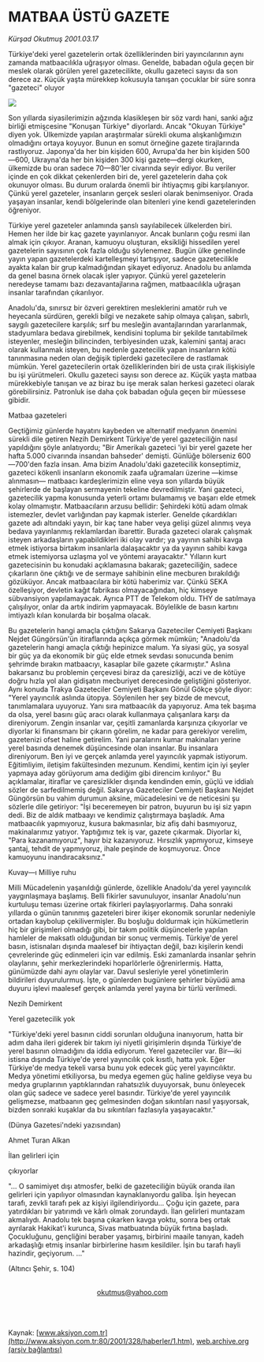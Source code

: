 # MATBAA ÜSTÜ GAZETE

*Kürşad Okutmuş 2001.03.17*

<div>
 <p class="spot">
  Türkiye'deki yerel gazetelerin  ortak özelliklerinden biri  yayıncılarının aynı zamanda  matbaacılıkla uğraşıyor olması.  Genelde, babadan oğula geçen bir  meslek olarak görülen yerel  gazetecilikte, okullu gazeteci  sayısı da son derece az. Küçük  yaşta mürekkep kokusuyla tanışan  çocuklar bir süre sonra  "gazeteci" oluyor
 </p>
 <p class="metin">
 </p>
 <img border="0" src="/web/20020328140648im_/http://www.aksiyon.com.tr/2001/328/resimler/Matbaa.jpg"/>
 <p class="metin">
  Son yıllarda siyasilerimizin ağzında klasikleşen bir söz vardı hani, sanki ağız birliği etmişcesine "Konuşan Türkiye" diyorlardı. Ancak "Okuyan Türkiye" diyen yok. Ülkemizde yapılan araştırmalar sürekli okuma alışkanlığımızın olmadığını ortaya koyuyor. Bunun en somut örneğine gazete tirajlarında rastlıyoruz. Japonya'da her bin kişiden 600, Avrupa'da her bin kişiden 500—600, Ukrayna'da her bin kişiden 300 kişi gazete—dergi okurken, ülkemizde bu oran sadece 70—80'ler civarında seyir ediyor. Bu veriler içinde en çok dikkat çekenlerden biri de, yerel gazetelerin daha çok okunuyor olması. Bu durum oralarda önemli bir ihtiyaçmış gibi karşılanıyor. Çünkü yerel gazeteler, insanların gerçek sesleri olarak benimseniyor. Orada yaşayan insanlar, kendi bölgelerinde olan bitenleri yine kendi gazetelerinden öğreniyor.
 </p>
 <p class="metin">
  Türkiye yerel gazeteler anlamında şanslı sayılabilecek ülkelerden biri. Hemen her ilde bir kaç gazete yayınlanıyor. Ancak bunların çoğu resmi ilan almak için çıkıyor. Aranan, kamuoyu oluşturan, eksikliği hissedilen yerel gazetelerin sayısının çok fazla olduğu söylenemez. Bugün ülke genelinde yayın yapan gazetelerdeki kartelleşmeyi tartışıyor, sadece gazetecilikle ayakta kalan bir grup kalmadığından şikayet ediyoruz. Anadolu bu anlamda da genel basına örnek olacak işler yapıyor. Çünkü yerel gazetelerin neredeyse tamamı bazı dezavantajlarına rağmen, matbaacılıkla uğraşan insanlar tarafından çıkarılıyor.
 </p>
 <p class="metin">
  Anadolu'da, sınırsız bir özveri gerektiren mesleklerini amatör ruh ve heyecanla sürdüren, gerekli bilgi ve nezakete sahip olmaya çalışan, sabırlı, saygılı gazetecilere karşılık; sırf bu mesleğin avantajlarından yararlanmak, stadyumlara bedava girebilmek, kendisini topluma bir şekilde tanıtabilmek isteyenler, mesleğin bilincinden, terbiyesinden uzak, kalemini şantaj aracı olarak kullanmak isteyen, bu nedenle gazetecilik yapan insanların kötü tanınmasına neden olan değişik tiplerdeki gazetecilere de rastlamak mümkün. Yerel gazetecilerin ortak özelliklerinden biri de usta çırak ilişkisiyle bu işi yürütmeleri. Okullu gazeteci sayısı son derece az. Küçük yaşta matbaa mürekkebiyle tanışan ve az biraz bu işe merak salan herkesi gazeteci olarak görebilirsiniz. Patronluk ise daha çok babadan oğula geçen bir müessese gibidir.
 </p>
 <p class="metin">
  Matbaa gazeteleri
 </p>
 <p class="metin">
  Geçtiğimiz günlerde hayatını kaybeden ve alternatif medyanın önemini sürekli dile getiren Nezih Demirkent Türkiye'de yerel gazeteciliğin nasıl yapıldığını şöyle anlatıyordu; "Bir Amerikalı gazeteci 'iyi bir yerel gazete her hafta 5.000 civarında insandan bahseder' demişti. Günlüğe bölerseniz 600—700'den fazla insan. Ama bizim Anadolu'daki gazetecilik konseptimiz, gazeteci kökenli insanların ekonomik zaafa uğramaları üzerine —kimse alınmasın— matbaacı kardeşlerimizin eline veya son yıllarda büyük şehirlerde de başlayan sermayenin tekeline devredilmiştir. Yani gazeteci, gazetecilik yapma konusunda yeterli ortamı bulamamış ve başarı elde etmek kolay olmamıştır. Matbaacıların arzusu bellidir: Şehirdeki kötü adam olmak istemezler, devlet varlığından pay kapmak isterler. Genelde çıkardıkları gazete adı altındaki yayın, bir kaç tane haber veya gelişi güzel alınmış veya bedava yayınlanmış reklamlardan ibarettir. Burada gazeteci olarak çalışmak isteyen arkadaşların yapabildikleri iki olay vardır; ya yayının sahibi kavga etmek istiyorsa birtakım insanlarla dalaşacaktır ya da yayının sahibi kavga etmek istemiyorsa uzlaşma yol ve yöntemi arayacaktır." Yılların kurt gazetecisinin bu konudaki açıklamasına bakarak; gazeteciliğin, sadece çıkarların öne çıktığı ve de sermaye sahibinin eline mecburen bırakıldığı gözüküyor. Ancak matbaacılara bir kötü haberimiz var. Çünkü SEKA özelleşiyor, devletin kağıt fabrikası olmayacağından, hiç kimseye sübvansiyon yapılamayacak. Ayrıca PTT de Telekom oldu. THY de satılmaya çalışılıyor, onlar da artık indirim yapmayacak. Böylelikle de basın kartını imtiyazlı kılan konularda bir boşalma olacak.
 </p>
 <p class="metin">
  Bu gazetelerin hangi amaçla çıktığını Sakarya Gazeteciler Cemiyeti Başkanı Nejdet Güngörsün'ün itiraflarında açıkça görmek mümkün; "Anadolu'da gazetelerin hangi amaçla çıktığı hepinizce malum. Ya siyasi güç, ya sosyal bir güç ya da ekonomik bir güç elde etmek sevdası sonucunda benim şehrimde bırakın matbaacıyı, kasaplar bile gazete çıkarmıştır." Aslına bakarsanız bu problemin çerçevesi biraz da çaresizliği, aczi ve de kötüye doğru hızla yol alan gidişatın mecburiyet derecesinde geliştiğini gösteriyor. Aynı konuda Trakya Gazeteciler Cemiyeti Başkanı Gönül Gökçe şöyle diyor: "Yerel yayıncılık aslında ütopya. Söylenilen her şey bizde de mevcut, tanımlamalara uyuyoruz. Yanı sıra matbaacılık da yapıyoruz. Ama tek başıma da olsa, yerel basını güç aracı olarak kullanmaya çalışanlara karşı da direniyorum. Zengin insanlar var, çeşitli zamanlarda karşınıza çıkıyorlar ve diyorlar ki finansmanı bir çıkarın görelim, ne kadar para gerekiyor verelim, gazetenizi ofset haline getirelim. Yani paralarını kumar makinaları yerine yerel basında denemek düşüncesinde olan insanlar. Bu insanlara direniyorum. Ben iyi ve gerçek anlamda yerel yayıncılık yapmak istiyorum. Eğitimliyim, iletişim fakültesinden mezunum. Kendimi, kentim için iyi şeyler yapmaya aday görüyorum ama dediğim gibi direncim kırılıyor." Bu açıklamalar, itiraflar ve çaresizlikler dışında kendinden emin, güçlü ve iddialı sözler de sarfedilmemiş değil. Sakarya Gazeteciler Cemiyeti Başkanı Nejdet Güngörsün bu vahim durumun aksine, mücadelesini ve de neticesini şu sözlerle dile getiriyor: "İşi beceremeyen bir patron, buyurun bu işi siz yapın dedi. Biz de aldık matbaayı ve kendimiz çalıştırmaya başladık. Ama matbaacılık yapmıyoruz, kusura bakmasınlar, biz afiş dahi basmıyoruz, makinalarımız yatıyor. Yaptığımız tek iş var, gazete çıkarmak. Diyorlar ki, "Para kazanamıyoruz", hayır biz kazanıyoruz. Hırsızlık yapmıyoruz, kimseye şantaj, tehdit de yapmıyoruz, ihale peşinde de koşmuyoruz. Önce kamuoyunu inandıracaksınız."
 </p>
 <p class="metin">
  Kuvay—ı Milliye ruhu
 </p>
 <p class="metin">
  Milli Mücadelenin yaşanıldığı günlerde, özellikle Anadolu'da yerel yayıncılık yaygınlaşmaya başlamış. Belli fikirler savunuluyor, insanlar Anadolu'nun kurtuluşu teması üzerine ortak fikirleri paylaşıyorlarmış. Daha sonraki yıllarda o günün tanınmış gazeteleri birer ikişer ekonomik sorunlar nedeniyle ortadan kaybolup çekilivermişler. Bu boşluğu doldurmak için hükümetlerin hiç bir girişimleri olmadığı gibi, bir takım politik düşüncelerle yapılan hamleler de maksatlı olduğundan bir sonuç vermemiş. Türkiye'de yerel basın, istisnaları dışında maalesef bir ihtiyaçtan değil, bazı kişilerin kendi çevrelerinde güç edinmeleri için var edilmiş. Eski zamanlarda insanlar şehrin olaylarını, şehir merkezlerindeki hoparlörlerle öğrenirlermiş. Hatta, günümüzde dahi aynı olaylar var. Davul sesleriyle yerel yönetimlerin bildirileri duyurulurmuş. İşte, o günlerden bugünlere şehirler büyüdü ama duyuru işlevi maalesef gerçek anlamda yerel yayına bir türlü verilmedi.
 </p>
 <p class="metin">
 </p>
 <p class="arabaslik">
  Nezih Demirkent
 </p>
 <p class="metin">
  Yerel gazetecilik yok
 </p>
 <p class="metin">
  "Türkiye'deki yerel basının ciddi sorunları olduğuna inanıyorum, hatta bir adım daha ileri giderek bir takım iyi niyetli girişimlerin dışında Türkiye'de yerel basının olmadığını da iddia ediyorum. Yerel gazeteciler var. Bir—iki istisna dışında Türkiye'de yerel yayıncılık çok kısıtlı, hatta yok. Eğer Türkiye'de medya tekeli varsa bunu yok edecek güç yerel yayıncılıktır. Medya yönetimi etkiliyorsa, bu medya egemen güç haline geldiyse veya bu medya gruplarının yaptıklarından rahatsızlık duyuyorsak, bunu önleyecek olan güç sadece ve sadece yerel basındır. Türkiye'de yerel yayıncılık gelişmezse, matbaanın geç gelmesinden doğan sıkıntıları nasıl yaşıyorsak, bizden sonraki kuşaklar da bu sıkıntıları fazlasıyla yaşayacaktır."
 </p>
 <p class="metin">
  (Dünya Gazetesi'ndeki yazısından)
 </p>
 <p class="metin">
 </p>
 <p class="arabaslik">
  Ahmet Turan Alkan
 </p>
 <p class="metin">
  İlan gelirleri için
 </p>
 <p class="metin">
  çıkıyorlar
 </p>
 <p class="metin">
  "... O samimiyet dışı atmosfer, belki de gazeteciliğin büyük oranda ilan gelirleri için yapılıyor olmasından kaynaklanıyordu galiba. İşin heyecan tarafı, zevkli tarafı pek az kişiyi ilgilendiriyordu... Çoğu için gazete, para yatırdıkları bir yatırımdı ve kârlı olmak zorundaydı. İlan gelirleri muntazam akmalıydı. Anadolu tek başına çıkarken kavga yoktu, sonra beş ortak ayrılarak Hakikat'i kurunca, Sivas matbuatında büyük fırtına başladı. Çocukluğunu, gençliğini beraber yaşamış, birbirini maaile tanıyan, kadeh arkadaşlığı etmiş insanlar birbirlerine hasım kesildiler. İşin bu tarafı hayli hazindir, geçiyorum. ..."
 </p>
 <p class="metin">
  (Altıncı Şehir, s. 104)
 </p>
 <br/>
 <center>
  <a class="anaorta" href="http://web.archive.org/web/20020328140648/mailto:okutmus@yahoo.com">
   okutmus@yahoo.com
  </a>
 </center>
 <br/>
 <br/>
 <br/>
</div>

Kaynak: [www.aksiyon.com.tr](http://www.aksiyon.com.tr:80/2001/328/haberler/1.htm), [web.archive.org (arşiv bağlantısı)](http://web.archive.org/web/20020328140648/http://www.aksiyon.com.tr:80/2001/328/haberler/1.htm)
